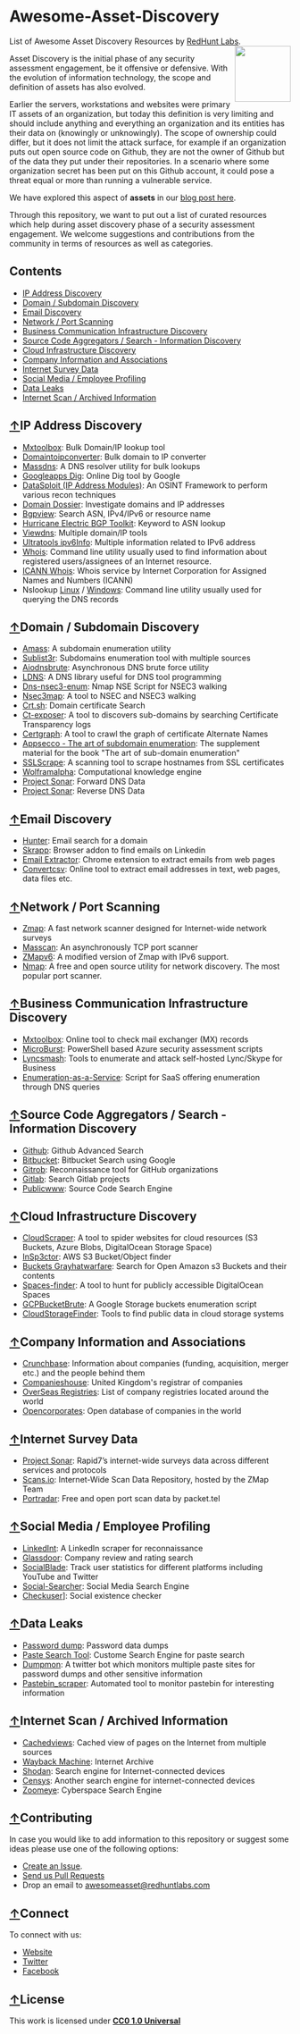 # Awesome-Asset-Discovery
List of Awesome Asset Discovery Resources by [RedHunt Labs](https://redhuntlabs.com/). 
[<img src="https://redhuntlabs.com/assets/images/target-audience-512-512x512.png" align="right" width="100">](https://redhuntlabs.com/)

Asset Discovery is the initial phase of any security assessment engagement, be it offensive or defensive. With the evolution of information technology, the scope and definition of assets has also evolved. 

Earlier the servers, workstations and websites were primary IT assets of an organization, but today this definition is very limiting and should include anything and everything an organization and its entities has their data on (knowingly or unknowingly). The scope of ownership could differ, but it does not limit the attack surface, for example if an organization puts out open source code on Github, they are not the owner of Github but of the data they put under their repositories. In a scenario where some organization secret has been put on this Github account, it could pose a threat equal or more than running a vulnerable service.

We have explored this aspect of **assets** in our [blog post here](https://redhuntlabs.com/blog/what-is-an-asset.html).

Through this repository, we want to put out a list of curated resources which help during asset discovery phase of a security assessment engagement. We welcome suggestions and contributions from the community in terms of resources as well as categories.

## Contents

 - [IP Address Discovery](#ip-address-discovery)
 - [Domain / Subdomain Discovery](#domain--subdomain-discovery)
 - [Email Discovery](#email-discovery)
 - [Network / Port Scanning](#network--port-scanning)
 - [Business Communication Infrastructure Discovery](#business-communication-infrastructure-discovery)
 - [Source Code Aggregators / Search - Information Discovery](#source-code-aggregators--search---information-discovery)
 - [Cloud Infrastructure Discovery](#cloud-infrastructure-discovery)
 - [Company Information and Associations](#company-information-and-associations)
 - [Internet Survey Data](#internet-survey-data)
 - [Social Media / Employee Profiling](#social-media--employee-profiling)
 - [Data Leaks](#data-leaks)
 - [Internet Scan / Archived Information](#internet-scan--archived-information)


## [↑](#contents)IP Address Discovery

- [Mxtoolbox](https://mxtoolbox.com/BulkLookup.aspx): Bulk Domain/IP lookup tool  
- [Domaintoipconverter](http://domaintoipconverter.com/): Bulk domain to IP converter  
- [Massdns](https://github.com/blechschmidt/massdns): A DNS resolver utility for bulk lookups  
- [Googleapps Dig](https://toolbox.googleapps.com/apps/dig/): Online Dig tool by Google 
- [DataSploit (IP Address Modules)](https://github.com/DataSploit/datasploit/tree/master/ip): An OSINT Framework to perform various recon techniques 
- [Domain Dossier](https://centralops.net/co/domaindossier.aspx): Investigate domains and IP addresses 
- [Bgpview](https://bgpview.io/): Search ASN, IPv4/IPv6 or resource name 
- [Hurricane Electric BGP Toolkit](https://bgp.he.net/): Keyword to ASN lookup 
- [Viewdns](https://viewdns.info/): Multiple domain/IP tools 
- [Ultratools ipv6Info](https://www.ultratools.com/tools/ipv6Info): Multiple information related to IPv6 address 
- [Whois](https://manpages.debian.org/jessie/whois/whois.1.en.html): Command line utility usually used to find information about registered users/assignees of an Internet resource.
- [ICANN Whois](https://whois.icann.org/en): Whois service by Internet Corporation for Assigned Names and Numbers (ICANN) 
- Nslookup [Linux](https://manpages.debian.org/jessie/dnsutils/nslookup.1.en.html) / [Windows](https://docs.microsoft.com/en-us/windows-server/administration/windows-commands/nslookup): Command line utility usually used for querying the DNS records

## [↑](#contents)Domain / Subdomain Discovery

- [Amass](https://github.com/OWASP/Amass): A subdomain enumeration utility 
- [Sublist3r](https://github.com/aboul3la/Sublist3r): Subdomains enumeration tool with multiple sources 
- [Aiodnsbrute](https://github.com/blark/aiodnsbrute): Asynchronous DNS brute force utility 
- [LDNS](https://github.com/NLnetLabs/ldns): A DNS library useful for DNS tool programming 
- [Dns-nsec3-enum](https://nmap.org/nsedoc/scripts/dns-nsec3-enum.html): Nmap NSE Script for NSEC3 walking 
- [Nsec3map](https://github.com/anonion0/nsec3map): A tool to NSEC and NSEC3 walking
- [Crt.sh](https://crt.sh/?a=1): Domain certificate Search 
- [Ct-exposer](https://github.com/chris408/ct-exposer): A tool to discovers sub-domains by searching Certificate Transparency logs 
- [Certgraph](https://github.com/lanrat/certgraph): A tool to crawl the graph of certificate Alternate Names 
- [Appsecco - The art of subdomain enumeration](https://github.com/appsecco/the-art-of-subdomain-enumeration): The supplement material for the book "The art of sub-domain enumeration" 
- [SSLScrape](https://github.com/jhaddix/sslScrape): A scanning tool to scrape hostnames from SSL certificates 
- [Wolframalpha](https://www.wolframalpha.com/): Computational knowledge engine 
- [Project Sonar](https://opendata.rapid7.com/sonar.fdns_v2/): Forward DNS Data 
- [Project Sonar](https://opendata.rapid7.com/sonar.rdns_v2/): Reverse DNS Data 

## [↑](#contents)Email Discovery

- [Hunter](https://hunter.io/): Email search for a domain  
- [Skrapp](https://www.skrapp.io/): Browser addon to find emails on Linkedin  
- [Email Extractor](https://chrome.google.com/webstore/detail/email-extractor/jdianbbpnakhcmfkcckaboohfgnngfcc?hl=en): Chrome extension to extract emails from web pages  
- [Convertcsv](http://convertcsv.com/email-extractor.htm): Online tool to extract email addresses in text, web pages, data files etc. 

## [↑](#contents)Network / Port Scanning

- [Zmap](https://github.com/zmap/zmap): A fast network scanner designed for Internet-wide network surveys  
- [Masscan](https://github.com/robertdavidgraham/masscan): An asynchronously TCP port scanner  
- [ZMapv6](https://github.com/tumi8/zmap): A modified version of Zmap with IPv6 support.  
- [Nmap](https://nmap.org/): A free and open source utility for network discovery. The most popular port scanner. 

## [↑](#contents)Business Communication Infrastructure Discovery

- [Mxtoolbox](https://mxtoolbox.com/): Online tool to check mail exchanger (MX) records 
- [MicroBurst](https://github.com/NetSPI/MicroBurst): PowerShell based Azure security assessment scripts 
- [Lyncsmash](https://github.com/nyxgeek/lyncsmash): Tools to enumerate and attack self-hosted Lync/Skype for Business 
- [Enumeration-as-a-Service](https://github.com/sosdave/Enumeration-as-a-Service): Script for SaaS offering enumeration through DNS queries 

## [↑](#contents)Source Code Aggregators / Search - Information Discovery

- [Github](https://github.com/search/advanced): Github Advanced Search 
- [Bitbucket](https://www.google.com/search?q=site:bitbucket.org&q=<keyword>): Bitbucket Search using Google
- [Gitrob](https://github.com/michenriksen/gitrob): Reconnaissance tool for GitHub organizations 
- [Gitlab](https://gitlab.com/explore/projects): Search Gitlab projects 
- [Publicwww](https://publicwww.com/): Source Code Search Engine 

## [↑](#contents)Cloud Infrastructure Discovery

- [CloudScraper](https://github.com/jordanpotti/CloudScraper): A tool to spider websites for cloud resources (S3 Buckets, Azure Blobs, DigitalOcean Storage Space) 
- [InSp3ctor](https://github.com/brianwarehime/inSp3ctor): AWS S3 Bucket/Object finder 
- [Buckets Grayhatwarfare](https://buckets.grayhatwarfare.com/): Search for Open Amazon s3 Buckets and their contents 
- [Spaces-finder](https://github.com/appsecco/spaces-finder): A tool to hunt for publicly accessible DigitalOcean Spaces 
- [GCPBucketBrute](https://github.com/RhinoSecurityLabs/GCPBucketBrute): A Google Storage buckets enumeration script 
- [CloudStorageFinder](https://github.com/digininja/CloudStorageFinder): Tools to find public data in cloud storage systems

## [↑](#contents)Company Information and Associations

- [Crunchbase](https://www.crunchbase.com/): Information about companies (funding, acquisition, merger etc.) and the people behind them 
- [Companieshouse](https://beta.companieshouse.gov.uk/): United Kingdom's registrar of companies 
- [OverSeas Registries](https://www.gov.uk/government/publications/overseas-registries/overseas-registries): List of company registries located around the world 
- [Opencorporates](https://opencorporates.com): Open database of companies in the world 

## [↑](#contents)Internet Survey Data

- [Project Sonar](https://opendata.rapid7.com/): Rapid7’s internet-wide surveys data across different services and protocols 
- [Scans.io](https://scans.io): Internet-Wide Scan Data Repository, hosted by the ZMap Team    
- [Portradar](https://portradar.packet.tel/): Free and open port scan data by packet.tel 

## [↑](#contents)Social Media / Employee Profiling

- [LinkedInt](https://github.com/mdsecactivebreach/LinkedInt): A LinkedIn scraper for reconnaissance 
- [Glassdoor](https://www.glassdoor.co.in/Reviews/index.htm): Company review and rating search 
- [SocialBlade](https://socialblade.com/): Track user statistics for different platforms including YouTube and Twitter 
- [Social-Searcher](https://www.social-searcher.com/): Social Media Search Engine 
- [Checkuser](https://checkuser.org)]: Social existence checker

## [↑](#contents)Data Leaks

- [Password dump](https://publicdbhost.dmca.gripe): Password data dumps  
- [Paste Search Tool](https://inteltechniques.com/OSINT/pastebins.html): Custome Search Engine for paste search
- [Dumpmon](https://twitter.com/dumpmon): A twitter bot which monitors multiple paste sites for password dumps and other sensitive information  
- [Pastebin_scraper](https://github.com/Critical-Start/pastebin_scraper): Automated tool to monitor pastebin for interesting information 

## [↑](#contents)Internet Scan / Archived Information

- [Cachedviews](https://cachedviews.com/): Cached view of pages on the Internet from multiple sources
- [Wayback Machine](http://web.archive.org/): Internet Archive  
- [Shodan](http://shodan.io/): Search engine for Internet-connected devices  
- [Censys](https://censys.io/): Another search engine for internet-connected devices  
- [Zoomeye](https://www.zoomeye.org/): Cyberspace Search Engine  

## [↑](#contents)Contributing

In case you would like to add information to this repository or suggest some ideas please use one of the following options:
- [Create an Issue](https://github.com/redhuntlabs/Awesome-Asset-Discovery/issues/new/choose).
- [Send us Pull Requests](https://github.com/redhuntlabs/Awesome-Asset-Discovery/pulls)
- Drop an email to awesomeasset@redhuntlabs.com 

## [↑](#contents)Connect

To connect with us:
- [Website](https://redhuntlabs.com)
- [Twitter](https://twitter.com/redhuntlabs)
- [Facebook](https://www.facebook.com/redhunt.labs)

## [↑](#contents)License

This work is licensed under [**CC0 1.0 Universal**](https://github.com/redhuntlabs/Awesome-Asset-Discovery/blob/master/License.md)
